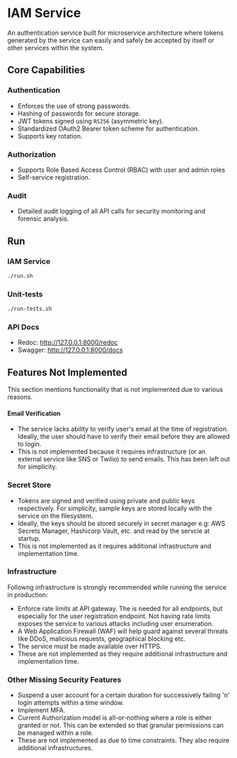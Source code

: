 # IAM Service

An authentication service built for microservice architecture where tokens generated by the service can easily and safely be accepted by itself or other services within the system.

## Core Capabilities

### Authentication
- Enforces the use of strong passwords.
- Hashing of passwords for secure storage.
- JWT tokens signed using `RS256` (asymmetric key).
- Standardized OAuth2 Bearer token scheme for authentication.
- Supports key rotation.

### Authorization
- Supports Role Based Access Control (RBAC) with user and admin roles
- Self-service registration.

### Audit
- Detailed audit logging of all API calls for security monitoring and forensic analysis.

## Run

### IAM Service
```bash
./run.sh
```

### Unit-tests
```bash
./run-tests.sh
```

### API Docs

- Redoc: http://127.0.0.1:8000/redoc
- Swagger: http://127.0.0.1:8000/docs

## Features Not Implemented

This section mentions functionality that is not implemented due to various reasons.

#### Email Verification

- The service lacks ability to verify user's email at the time of registration. Ideally, the user should have to verify their email before they are allowed to login.
- This is not implemented because it requires infrastructure (or an external service like SNS or Twilio) to send emails. This has been left out for simplicity.

### Secret Store

- Tokens are signed and verified using private and public keys respectively. For simplicity, sample keys are stored locally with the service on the filesystem.
- Ideally, the keys should be stored securely in secret manager e.g: AWS Secrets Manager, Hashicorp Vault, etc. and read by the servcie at startup.
- This is not implemented as it requires additional infrastructure and implementation time.

### Infrastructure

Followng infrastructure is strongly recommended while running the service in production:

- Enforce rate limits at API gateway. The is needed for all endpoints, but especially for the user registration endpoint. Not having rate limits exposes the service to various attacks including user enumeration.
- A Web Application Firewall (WAF) will help guard against several threats like DDoS, malicious requests, geographical blocking etc.
- The service must be made available over HTTPS.
- These are not implemented as they require additional infrastructure and implementation time.

### Other Missing Security Features

- Suspend a user account for a certain duration for successively failing 'n' login attempts within a time window.
- Implement MFA.
- Current Authorization model is all-or-nothing where a role is either granted or not. This can be extended so that granular permissions can be managed within a role.
- These are not implemented as due to time constraints. They also require additional infrastructures.
